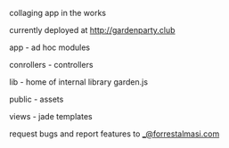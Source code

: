 collaging app in the works

currently deployed at http://gardenparty.club

app - ad hoc modules

conrollers - controllers

lib - home of internal library garden.js

public - assets

views - jade templates

request bugs and report features to _@forrestalmasi.com